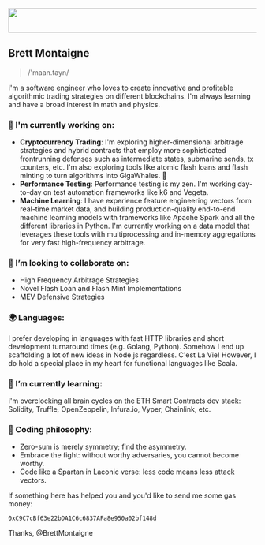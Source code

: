 <img src="https://user-images.githubusercontent.com/78888068/133157099-6e27cf4b-6382-4c31-a562-337d062f8e6e.gif" width="1080" height="50"/>

## Brett Montaigne
> /'maan.tayn/

I'm a software engineer who loves to create innovative and profitable algorithmic trading strategies on different blockchains. I'm always learning and have a broad interest in math and physics.

### 🔭 I'm currently working on:
* **Cryptocurrency Trading**: I'm exploring higher-dimensional arbitrage strategies and hybrid contracts that employ more sophisticated frontrunning defenses such as intermediate states, submarine sends, tx counters, etc. I'm also exploring tools like atomic flash loans and flash minting to turn algorithms into GigaWhales. 🐋
* **Performance Testing**: Performance testing is my zen. I'm working day-to-day on test automation frameworks like k6 and Vegeta.
* **Machine Learning**: I have experience feature engineering vectors from real-time market data, and building production-quality end-to-end machine learning models with frameworks like Apache Spark and all the different libraries in Python. I'm currently working on a data model that leverages these tools with multiprocessing and in-memory aggregations for very fast high-frequency arbitrage.

### 🤝 I’m looking to collaborate on:
* High Frequency Arbitrage Strategies
* Novel Flash Loan and Flash Mint Implementations
* MEV Defensive Strategies

### 🌍 Languages:
I prefer developing in languages with fast HTTP libraries and short development turnaround times (e.g. Golang, Python). 
Somehow I end up scaffolding a lot of new ideas in Node.js regardless. C'est La Vie!
However, I do hold a special place in my heart for functional languages like Scala.

### 🌱 I’m currently learning:
I'm overclocking all brain cycles on the ETH Smart Contracts dev stack: Solidity, Truffle, OpenZeppelin, Infura.io, Vyper, Chainlink, etc.

### 🧘 Coding philosophy:
- Zero-sum is merely symmetry; find the asymmetry. 
- Embrace the fight: without worthy adversaries, you cannot become worthy.
- Code like a Spartan in Laconic verse: less code means less attack vectors.


If something here has helped you and you'd like to send me some gas money:

`0xC9C7cBf63e22bDA1C6c6837AFa8e950a02bf148d`

Thanks, @BrettMontaigne

